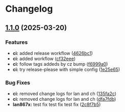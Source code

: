 # Changelog

## [1.1.0](https://github.com/kostaond/esp-eth-drivers/compare/lan867x@v1.0.3...lan867x@v1.1.0) (2025-03-20)


### Features

* **ci:** added release workflow ([4626bc1](https://github.com/kostaond/esp-eth-drivers/commit/4626bc104c1f60b34390d5305ae498ab2ea87d7f))
* **ci:** added workflow ([cf32eee](https://github.com/kostaond/esp-eth-drivers/commit/cf32eee4044eb6bff9bbade37ce3a60860af13d8))
* **ci:** follow tags addeds by cz bump ([f6999a0](https://github.com/kostaond/esp-eth-drivers/commit/f6999a0985c549248c882f21b14fa4cc6e65d38c))
* **ci:** try release-please with simple config ([1e25e65](https://github.com/kostaond/esp-eth-drivers/commit/1e25e65b125889cfa08c3c9b86590722e800782c))


### Bug Fixes

* **ci:** removed change logs for lan and ch ([135fa2c](https://github.com/kostaond/esp-eth-drivers/commit/135fa2c5f9cf2e92d005272f1d9d2d0feee37121))
* **ci:** removed change logs for lan and ch ([dfa7fdb](https://github.com/kostaond/esp-eth-drivers/commit/dfa7fdb450244b08b51e1e52934ac4302408056c))
* **lan867x:** test fix test fix test fix ([2c8f7b5](https://github.com/kostaond/esp-eth-drivers/commit/2c8f7b5dd0abe88abe7ff40cadc83c9ef248ab01))
